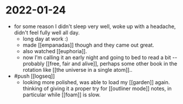 # 2022-01-24

- for some reason I didn't sleep very well, woke up with a headache, didn't feel fully well all day. 
  - long day at work :)
  - made [[empanadas]] though and they came out great. 
  - also watched [[euphoria]].
  - now I'm calling it an early night and going to bed to read a bit -- probably [[free, fair and alive]], perhaps some other book in the rotation like [[the universe in a single atom]]..
- #push [[logseq]]
  - looking more polished, was able to load my [[garden]] again. thinking of giving it a proper try for [[outliner mode]] notes, in particular while [[foam]] is slow.
